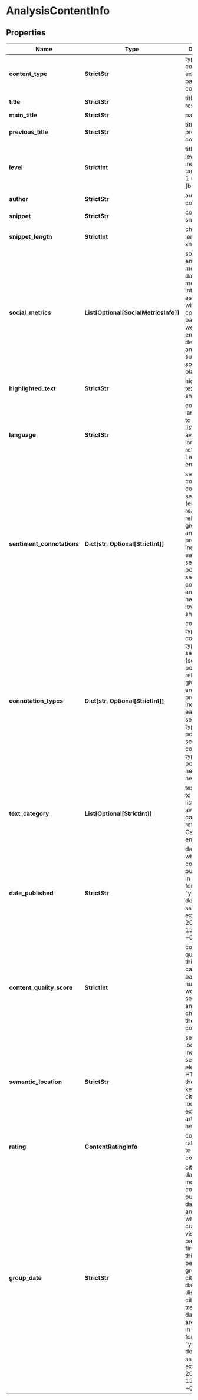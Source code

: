 # AnalysisContentInfo


## Properties

| Name | Type | Description | Notes |
|------------ | ------------- | ------------- | -------------|
**content_type** | **StrictStr** | type of content<br>example:<br>page_content, comment |[optional]|
**title** | **StrictStr** | title of the result |[optional]|
**main_title** | **StrictStr** | page title |[optional]|
**previous_title** | **StrictStr** | title of the previous content block |[optional]|
**level** | **StrictInt** | title heading level<br>indicates h-tag level from 1 (top) to 6 (bottom) |[optional]|
**author** | **StrictStr** | author of the content |[optional]|
**snippet** | **StrictStr** | content snippet |[optional]|
**snippet_length** | **StrictInt** | character length of the snippet |[optional]|
**social_metrics** | **List[Optional[SocialMetricsInfo]]** | social media engagement metrics<br>data on social media interactions associated with the content based on website embeds developed and supported by social media platforms |[optional]|
**highlighted_text** | **StrictStr** | highlighted text from the snippet |[optional]|
**language** | **StrictStr** | content language<br>to obtain a full list of available languages, refer to the Languages endpoint |[optional]|
**sentiment_connotations** | **Dict[str, Optional[StrictInt]]** | sentiment connotations<br>contains sentiments (emotional reactions) related to the given citation and probability index per each sentiment<br>possible sentiment connotations: anger, happiness, love, sadness, share, fun |[optional]|
**connotation_types** | **Dict[str, Optional[StrictInt]]** | connotation types<br>contains types of sentiments (sentiment polarity) related to the given citation and probability index per each sentiment type<br>possible sentiment connotation types: positive, negative, neutral |[optional]|
**text_category** | **List[Optional[StrictInt]]** | text category<br>to obtain a full list of available categories, refer to the Categories endpoint |[optional]|
**date_published** | **StrictStr** | date and time when the content was published<br>in the UTC format: “yyyy-mm-dd hh-mm-ss +00:00”<br>example:<br>2017-01-24 13:20:59 +00:00 |[optional]|
**content_quality_score** | **StrictInt** | content quality score<br>this value is calculated based on the number of words, sentences and characters the content contains |[optional]|
**semantic_location** | **StrictStr** | semantic location<br>indicates semantic element in HTML where the target keyword citation is located<br>example:<br>article, header |[optional]|
**rating** | **ContentRatingInfo** | content rating<br>rating related to content_info |[optional]|
**group_date** | **StrictStr** | citation group date and time<br>indicates content publication date or date and time when our crawler visited the page for the first time;<br>this field can be used to group citations by date and display citation trends;<br>date and time are provided in the UTC format: “yyyy-mm-dd hh-mm-ss +00:00”<br>example:<br>2017-01-24 13:20:59 +00:00 |[optional]|
